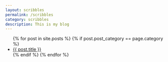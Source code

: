 ```yaml
---
layout: scribbles
permalink: /scribbles
category: scribbles
description: This is my blog
---
```



<ul>
    {% for post in site.posts %}
        {% if post.post_category == page.category %}
            <li>
            <a href="{{ post.url }}">{{ post.title }}</a>
            </li>
        {% endif %}
    {% endfor %}
</ul>